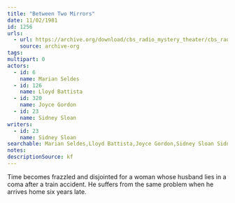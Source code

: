 ```yaml
---
title: "Between Two Mirrors"
date: 11/02/1981
id: 1256
urls: 
  - url: https://archive.org/download/cbs_radio_mystery_theater/cbs_radio_mystery_theater-1251-1300.zip/cbs_radio_mystery_theater-1251-1300%2Fcbsrmt_1256_between_two_mirrors.mp3
    source: archive-org
tags: 
multipart: 0
actors:  
  - id: 6
    name: Marian Seldes  
  - id: 126
    name: Lloyd Battista  
  - id: 320
    name: Joyce Gordon  
  - id: 23
    name: Sidney Sloan
writers:  
  - id: 23
    name: Sidney Sloan
searchable: Marian Seldes,Lloyd Battista,Joyce Gordon,Sidney Sloan Sidney Sloan
notes: 
descriptionSource: kf
---
```

Time becomes frazzled and disjointed for a woman whose husband lies in a coma after a train accident. He suffers from the same problem when he arrives home six years late.
